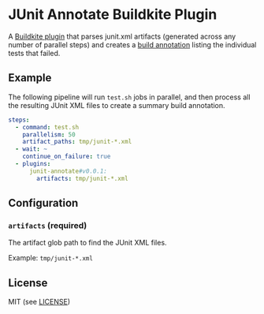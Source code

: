 # JUnit Annotate Buildkite Plugin

A [Buildkite plugin](https://buildkite.com/docs/agent/v3/plugins) that parses junit.xml artifacts (generated across any number of parallel steps) and creates a [build annotation](https://buildkite.com/docs/agent/v3/cli-annotate) listing the individual tests that failed.

## Example

The following pipeline will run `test.sh` jobs in parallel, and then process all the resulting JUnit XML files to create a summary build annotation.

```yml
steps:
  - command: test.sh
    parallelism: 50
    artifact_paths: tmp/junit-*.xml
  - wait: ~
    continue_on_failure: true
  - plugins:
      junit-annotate#v0.0.1:
        artifacts: tmp/junit-*.xml
```

## Configuration

### `artifacts` (required)

The artifact glob path to find the JUnit XML files.

Example: `tmp/junit-*.xml`

## License

MIT (see [LICENSE](LICENSE))